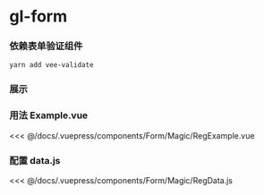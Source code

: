 # gl-form

### 依赖表单验证组件

```
yarn add vee-validate
```

### 展示

<Form-Magic-RegExample></Form-Magic-RegExample>

### 用法 Example.vue

<<< @/docs/.vuepress/components/Form/Magic/RegExample.vue

### 配置 data.js

<<< @/docs/.vuepress/components/Form/Magic/RegData.js
